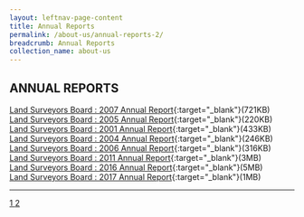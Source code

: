 ```yaml
---
layout: leftnav-page-content
title: Annual Reports           
permalink: /about-us/annual-reports-2/
breadcrumb: Annual Reports
collection_name: about-us
---
```


ANNUAL REPORTS
---

[Land Surveyors Board : 2007 Annual Report](/files/2_LSBAnnualReport2007.pdf){:target="_blank"}(721KB) <br>
[Land Surveyors Board : 2005 Annual Report](/files/2_LSBAnnualReport2005.pdf){:target="_blank"}(220KB)<br>
[Land Surveyors Board : 2001 Annual Report](/files/2_LSBAnnualReport2001.pdf){:target="_blank"}(433KB)<br>
[Land Surveyors Board : 2004 Annual Report](/files/2_LSBAnnualReport2004.pdf){:target="_blank"}(246KB)<br>
[Land Surveyors Board : 2006 Annual Report](/files/2_LSBAnnualReport2006.pdf){:target="_blank"}(316KB)<br>
[Land Surveyors Board : 2011 Annual Report](/files/2_LSBAnnualReport2011.pdf){:target="_blank"}(3MB)<br>
[Land Surveyors Board : 2016 Annual Report](/files/2_LSBAnnualReport2016.pdf){:target="_blank"}(5MB)<br>
[Land Surveyors Board : 2017 Annual Report](/files/2_LSBAnnualReport2017.pdf){:target="_blank"}(1MB)<br>

---

<div class="pagination">
    <a href="https://mlaw-lsb-staging.netlify.com/about-us/annual-reports/">1 </a>
    <a class="pagination disabled" href="#">2 </a>  
 </div>

